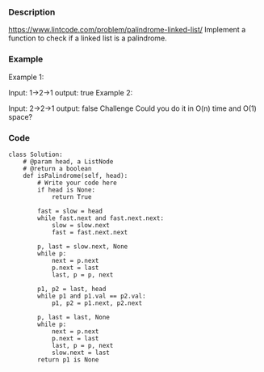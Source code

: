### Description
https://www.lintcode.com/problem/palindrome-linked-list/
Implement a function to check if a linked list is a palindrome.

### Example
Example 1:

Input: 1->2->1
output: true
Example 2:

Input: 2->2->1
output: false
Challenge
Could you do it in O(n) time and O(1) space?

### Code
```
class Solution:
    # @param head, a ListNode
    # @return a boolean
    def isPalindrome(self, head):
        # Write your code here
        if head is None:
            return True

        fast = slow = head
        while fast.next and fast.next.next:
            slow = slow.next
            fast = fast.next.next

        p, last = slow.next, None
        while p:
            next = p.next
            p.next = last
            last, p = p, next

        p1, p2 = last, head
        while p1 and p1.val == p2.val:
            p1, p2 = p1.next, p2.next

        p, last = last, None
        while p:
            next = p.next
            p.next = last
            last, p = p, next
            slow.next = last
        return p1 is None
```